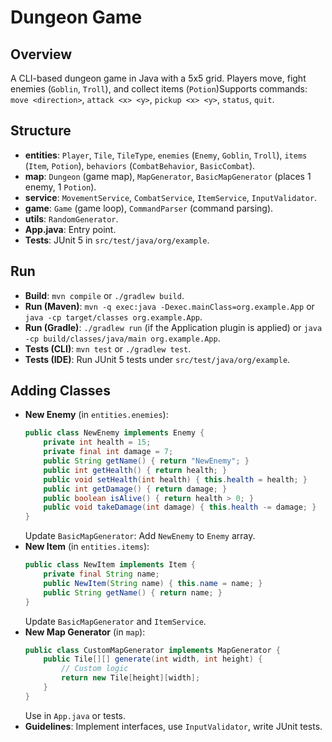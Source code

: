 # Dungeon Game

## Overview
A CLI-based dungeon game in Java with a 5x5 grid. Players move, fight enemies (`Goblin`, `Troll`), and collect items (`Potion`)Supports commands: `move <direction>`, `attack <x> <y>`, `pickup <x> <y>`, `status`, `quit`.

## Structure
- **entities**: `Player`, `Tile`, `TileType`, `enemies` (`Enemy`, `Goblin`, `Troll`), `items` (`Item`, `Potion`), `behaviors` (`CombatBehavior`, `BasicCombat`).
- **map**: `Dungeon` (game map), `MapGenerator`, `BasicMapGenerator` (places 1 enemy, 1 `Potion`).
- **service**: `MovementService`, `CombatService`, `ItemService`, `InputValidator`.
- **game**: `Game` (game loop), `CommandParser` (command parsing).
- **utils**: `RandomGenerator`.
- **App.java**: Entry point.
- **Tests**: JUnit 5 in `src/test/java/org/example`.

## Run
- **Build**: `mvn compile` or `./gradlew build`.
- **Run (Maven)**: `mvn -q exec:java -Dexec.mainClass=org.example.App` or `java -cp target/classes org.example.App`.
- **Run (Gradle)**: `./gradlew run` (if the Application plugin is applied) or `java -cp build/classes/java/main org.example.App`.
- **Tests (CLI)**: `mvn test` or `./gradlew test`.
- **Tests (IDE)**: Run JUnit 5 tests under `src/test/java/org/example`.
## Adding Classes
- **New Enemy** (in `entities.enemies`):
  ```java
  public class NewEnemy implements Enemy {
      private int health = 15;
      private final int damage = 7;
      public String getName() { return "NewEnemy"; }
      public int getHealth() { return health; }
      public void setHealth(int health) { this.health = health; }
      public int getDamage() { return damage; }
      public boolean isAlive() { return health > 0; }
      public void takeDamage(int damage) { this.health -= damage; }
  }
  ```
  Update `BasicMapGenerator`: Add `NewEnemy` to `Enemy` array.
- **New Item** (in `entities.items`):
  ```java
  public class NewItem implements Item {
      private final String name;
      public NewItem(String name) { this.name = name; }
      public String getName() { return name; }
  }
  ```
  Update `BasicMapGenerator` and `ItemService`.
- **New Map Generator** (in `map`):
  ```java
  public class CustomMapGenerator implements MapGenerator {
      public Tile[][] generate(int width, int height) {
          // Custom logic
          return new Tile[height][width];
      }
  }
  ```
  Use in `App.java` or tests.
- **Guidelines**: Implement interfaces, use `InputValidator`, write JUnit tests.


